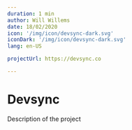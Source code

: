 ```yaml
---
duration: 1 min
author: Will Willems
date: 18/02/2020
icon: '/img/icon/devsync-dark.svg'
iconDark: '/img/icon/devsync-dark.svg'
lang: en-US

projectUrl: https://devsync.co

---
```


# Devsync

Description of the project